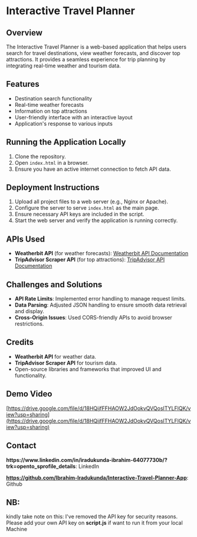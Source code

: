 # Interactive Travel Planner

## Overview

The Interactive Travel Planner is a web-based application that helps users search for travel destinations, view weather forecasts, and discover top attractions. It provides a seamless experience for trip planning by integrating real-time weather and tourism data.

## Features

- Destination search functionality
- Real-time weather forecasts
- Information on top attractions
- User-friendly interface with an interactive layout
- Application's response to various inputs

## Running the Application Locally

1. Clone the repository.
2. Open `index.html` in a browser.
3. Ensure you have an active internet connection to fetch API data.

## Deployment Instructions

1. Upload all project files to a web server (e.g., Nginx or Apache).
2. Configure the server to serve `index.html` as the main page.
3. Ensure necessary API keys are included in the script.
4. Start the web server and verify the application is running correctly.

## APIs Used

- **Weatherbit API** (for weather forecasts): [Weatherbit API Documentation](https://www.weatherbit.io/api)
- **TripAdvisor Scraper API** (for top attractions): [TripAdvisor API Documentation](https://rapidapi.com/hub)

## Challenges and Solutions

- **API Rate Limits**: Implemented error handling to manage request limits.
- **Data Parsing**: Adjusted JSON handling to ensure smooth data retrieval and display.
- **Cross-Origin Issues**: Used CORS-friendly APIs to avoid browser restrictions.

## Credits

- **Weatherbit API** for weather data.
- **TripAdvisor Scraper API** for tourism data.
- Open-source libraries and frameworks that improved UI and functionality.

## Demo Video

[https://drive.google.com/file/d/18HQijfFFHAOW2JdOokvQVQosITYLFlQK/view?usp=sharing](https://drive.google.com/file/d/18HQijfFFHAOW2JdOokvQVQosITYLFlQK/view?usp=sharing)

## Contact

**https\://www\.linkedin.com/in/iradukunda-ibrahim-64077730b/?trk=opento_sprofile_details**: LinkedIn

**https://github.com/Ibrahim-Iradukunda/Interactive-Travel-Planner-App**: Github

## NB:

kindly take note on this: I've removed the API key for security reasons. Please add your own API key on **script.js** if want to run it from your local Machine
